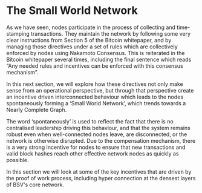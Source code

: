 # The Small World Network

As we have seen, nodes participate in the process of collecting and time-stamping transactions. They maintain the network by following some very clear instructions from Section 5 of the Bitcoin whitepaper, and by managing those directives under a set of rules which are collectively enforced by nodes using Nakamoto Consensus. This is reiterated in the Bitcoin whitepaper several times, including the final sentence which reads “Any needed rules and incentives can be enforced with this consensus mechanism”.

In this next section, we will explore how these directives not only make sense from an operational perspective, but through that perspective create an incentive driven interconnected behaviour which leads to the nodes spontaneously forming a ‘Small World Network’, which trends towards a Nearly Complete Graph.

The word ‘spontaneously’ is used to reflect the fact that there is no centralised leadership driving this behaviour, and that the system remains robust even when well-connected nodes leave, are disconnected, or the network is otherwise disrupted. Due to the compensation mechanism, there is a very strong incentive for nodes to ensure that new transactions and valid block hashes reach other effective network nodes as quickly as possible.

In this section we will look at some of the key incentives that are driven by the proof of work process, including hyper connection at the densest layers of BSV's core network.
